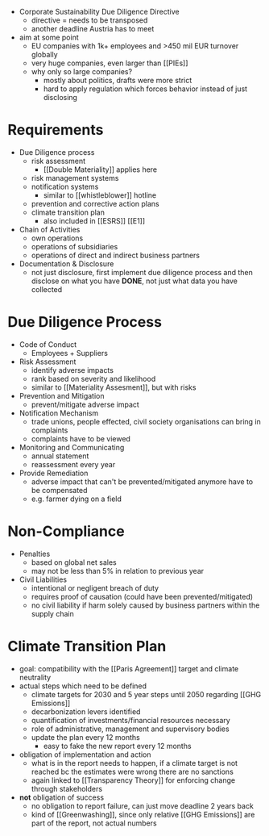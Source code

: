 - Corporate Sustainability Due Diligence Directive
	- directive = needs to be transposed
	- another deadline Austria has to meet
- aim at some point
	- EU companies with 1k+ employees and >450 mil EUR turnover globally
	- very huge companies, even larger than [[PIEs]]
	- why only so large companies?
		- mostly about politics, drafts were more strict
		- hard to apply regulation which forces behavior instead of just disclosing

# Requirements
- Due Diligence process
	- risk assessment
		- [[Double Materiality]] applies here
	- risk management systems
	- notification systems
		- similar to [[whistleblower]] hotline
	- prevention and corrective action plans
	- climate transition plan
		- also included in [[ESRS]] [[E1]]
- Chain of Activities
	- own operations
	- operations of subsidiaries
	- operations of direct and indirect business partners
- Documentation & Disclosure
	- not just disclosure, first implement due diligence process and then disclose on what you have **DONE**, not just what data you have collected

# Due Diligence Process
- Code of Conduct
	- Employees + Suppliers
- Risk Assessment
	- identify adverse impacts
	- rank based on severity and likelihood
	- similar to [[Materiality Assesment]], but with risks
- Prevention and Mitigation
	- prevent/mitigate adverse impact
- Notification Mechanism
	- trade unions, people effected, civil society organisations can bring in complaints
	- complaints have to be viewed
- Monitoring and Communicating
	- annual statement
	- reassessment every year
- Provide Remediation
	- adverse impact that can't be prevented/mitigated anymore have to be compensated
	- e.g. farmer dying on a field

# Non-Compliance
- Penalties
	- based on global net sales
	- may not be less than 5% in relation to previous year
- Civil Liabilities
	- intentional or negligent breach of duty
	- requires proof of causation (could have been prevented/mitigated)
	- no civil liability if harm solely caused by business partners within the supply chain

# Climate Transition Plan
- goal: compatibility with the [[Paris Agreement]] target and climate neutrality
- actual steps which need to be defined
	- climate targets for 2030 and 5 year steps until 2050 regarding [[GHG Emissions]]
	- decarbonization levers identified
	- quantification of investments/financial resources necessary
	- role of administrative, management and supervisory bodies
	- update the plan every 12 months
		- easy to fake the new report every 12 months
- obligation of implementation and action
	- what is in the report needs to happen, if a climate target is not reached bc the estimates were wrong there are no sanctions
	- again linked to [[Transparency Theory]] for enforcing change through stakeholders
- **not** obligation of success
	- no obligation to report failure, can just move deadline 2 years back
	- kind of [[Greenwashing]], since only relative [[GHG Emissions]] are part of the report, not actual numbers